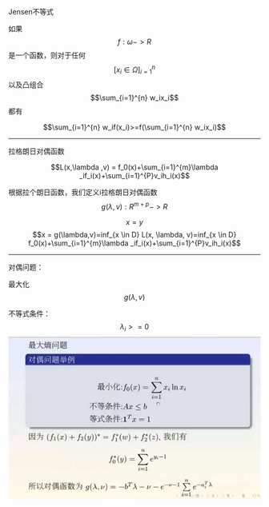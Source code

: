 Jensen不等式

如果$$f: \omega->R$$是一个函数，则对于任何$$[{ x_i \in \Omega }]^{n}_{i=1}$$以及凸组合$$\sum_{i=1}^{n} w_ix_i$$都有

$$\sum_{i=1}^{n} w_if(x_i)>=f(\sum_{i=1}^{n} w_ix_i)$$

---

拉格朗日对偶函数

$$L(x,\lambda ,v) = f_0(x)+\sum_{i=1}^{m}\lambda _if_i(x)+\sum_{i=1}^{P}v_ih_i(x)$$

根据拉个朗日函数，我们定义i拉格朗日对偶函数$$g(\lambda,v):R^{m+p}->R$$

$$x = y$$$$x = g(\lambda,v)=inf_{x \in D} L(x, \lambda, v)=inf_{x \in D} f_0(x)+\sum_{i=1}^{m}\lambda _if_i(x)+\sum_{i=1}^{P}v_ih_i(x)$$



---

对偶问题：

最大化$$g(\lambda,v)$$

不等式条件：$$\lambda_i>=0$$![](/assets/touyuhua1.png)



